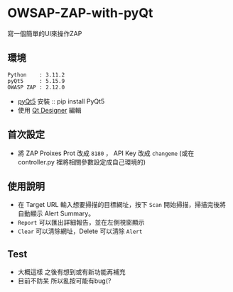 # OWSAP-ZAP-with-pyQt
寫一個簡單的UI來操作ZAP

## 環境
    Python    : 3.11.2
    pyQt5     : 5.15.9
    OWASP ZAP : 2.12.0
* [pyQt5](https://pypi.org/project/PyQt5/) 安裝 :: pip install PyQt5
* 使用 [Qt Designer](https://build-system.fman.io/qt-designer-download) 編輯

## 首次設定
* 將 ZAP Proixes Prot 改成 `8180` ， API Key 改成 `changeme` (或在 controller.py 裡將相關參數設定成自己環境的)

## 使用說明
* 在 Target URL 輸入想要掃描的目標網址，按下 `Scan` 開始掃描，掃描完後將自動顯示 Alert Summary。
* `Report` 可以匯出詳細報告，並在左側視窗顯示
* `Clear` 可以清除網址，Delete 可以清除 `Alert`

## Test
* 大概這樣 之後有想到或有新功能再補充
* 目前不防呆 所以亂按可能有bug(?
